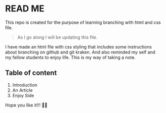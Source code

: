 # READ ME

This repo is created for the purpose of learning branching with html and css file.
 > As I go along I will be updating this file.

 I have made an html file with css styling that includes some instructions about branching on github and git kraken.
 And also reminded my self and my fellow students to enjoy life.
 This is my way of taking a note.
 
## Table of content

1. Introduction
2. An Article
3. Enjoy Side

Hope you like it!!! :pray::smile: 
